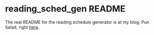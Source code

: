 reading_sched_gen README
========================

The real README for the reading schedule generator is at my blog, Pun Salad, right [here](https://punsalad.com/cgi-bin/ps?spec=2014/01/03/1388781900).
